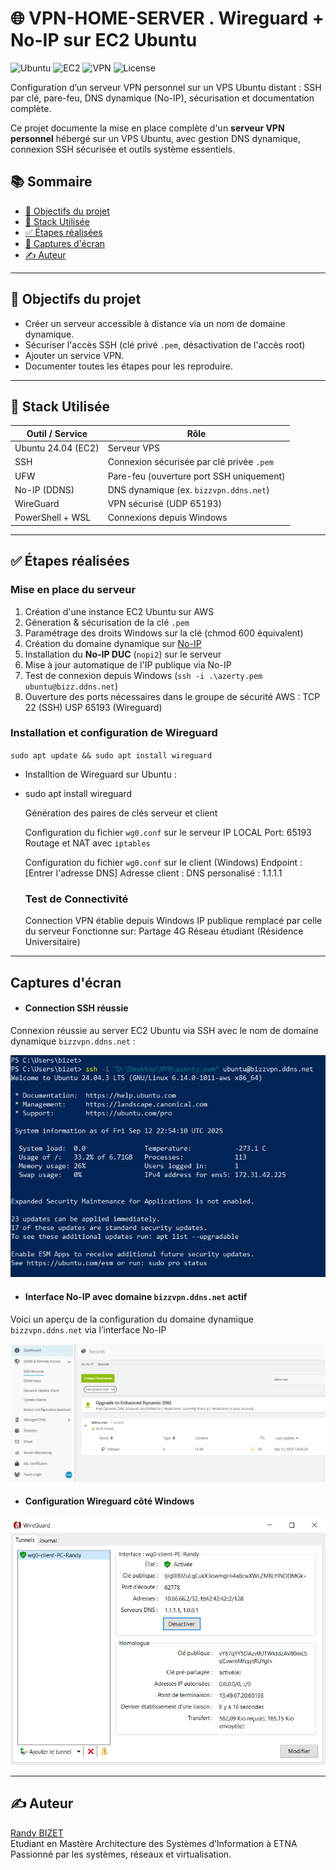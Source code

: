 # 🌐 VPN-HOME-SERVER . Wireguard + No-IP sur EC2 Ubuntu

![Ubuntu](https://img.shields.io/badge/OS-Ubuntu%2024.04-E95420?logo=ubuntu)
![EC2](https://img.shields.io/badge/Hosted_on-AWS_EC2-FF9900?logo=amazon-aws)
![VPN](https://img.shields.io/badge/VPN-Home_Server-blue)
![License](https://img.shields.io/badge/License-Pedagogical-lightgrey)


Configuration d’un serveur VPN personnel sur un VPS Ubuntu distant : SSH par clé, pare-feu, DNS dynamique (No-IP), sécurisation et documentation complète.

Ce projet documente la mise en place complète d'un **serveur VPN personnel** hébergé sur un VPS Ubuntu, avec gestion DNS dynamique, connexion SSH sécurisée et outils système essentiels.


## 📚 Sommaire

- [🎯 Objectifs du projet](#-objectifs-du-projet)
- [🧰 Stack Utilisée](#-stack-utilisée)
- [✅ Étapes réalisées](#-étapes-réalisées)
- [📸 Captures d'écran](#captures-décran)
- [✍️ Auteur](#️-auteur)


---

## 🎯 Objectifs du projet

- Créer un serveur accessible à distance via un nom de domaine dynamique.
- Sécuriser l'accès SSH (clé privé `.pem`, désactivation de l'accès root)
- Ajouter un service VPN.
- Documenter toutes les étapes pour les reproduire.

  
---

## 🧰 Stack Utilisée

| Outil / Service       | Rôle                                          |
|-----------------------|-----------------------------------------------|
| Ubuntu 24.04 (EC2)    | Serveur VPS                                   |
| SSH                   | Connexion sécurisée par clé privée `.pem`     |
| UFW                   | Pare-feu (ouverture port SSH uniquement)      |
| No-IP (DDNS)          | DNS dynamique (ex. `bizzvpn.ddns.net`)        |
| WireGuard             | VPN sécurisé (UDP 65193)                      |
| PowerShell + WSL      | Connexions depuis Windows                     |



---

## ✅ Étapes réalisées

### Mise en place du serveur

1. Création d'une instance EC2 Ubuntu sur AWS
2. Géneration & sécurisation de la clé `.pem`
3.  Paramétrage des droits Windows sur la clé (chmod 600 équivalent)
3.  Création du domaine dynamique sur [No-IP](https://www.noip.com/)
4.  Installation du **No-IP DUC** (`nopi2`) sur le serveur
5.  Mise à jour automatique de l'IP publique via No-IP
6.  Test de connexion depuis Windows (`ssh -i .\azerty.pem ubuntu@bizz.ddns.net`)
7.  Ouverture des ports nécessaires dans le groupe de sécurité AWS :
    TCP 22 (SSH)
    USP 65193 (Wireguard)

### Installation et configuration de Wireguard

`sudo apt update && sudo apt install wireguard`

- Installtion de Wireguard sur Ubuntu :
- sudo apt install wireguard

  Génération des paires de clés serveur et client
  
    Configuration du fichier `wg0.conf` sur le serveur
      IP LOCAL
      Port: 65193
      Routage et NAT avec `iptables`

    Configuration du fichier `wg0.conf` sur le client (Windows)
      Endpoint : [Entrer l'adresse DNS]
      Adresse client :
      DNS personalisé : 1.1.1.1

  ### Test de Connectivité

    Connection VPN établie depuis Windows
    IP publique remplacé par celle du serveur
    Fonctionne sur:
        Partage 4G
        Réseau étudiant (Résidence Universitaire)
  


---

## Captures d'écran

- #### Connection SSH réussie

Connexion réussie au server EC2 Ubuntu via SSH avec le nom de domaine dynamique `bizzvpn.ddns.net` : 

![Connection SSH réussie](./Screenshots/Connection-SSH.PNG)

- #### Interface No-IP avec domaine `bizzvpn.ddns.net` actif

Voici un aperçu de la configuration du domaine dynamique `bizzvpn.ddns.net` via l’interface No-IP

![Inferface No-IP](./Screenshots/Interface-No-IP.PNG)

- #### Configuration Wireguard côté Windows

![Configuration Wireguard Windows](./Screenshots/Configuration-Wireguard-Windows.PNG)





  





  ---

## ✍️ Auteur

[Randy BIZET](https://github.com/Bizz97x)  
Etudiant en Mastère Architecture des Systèmes d’Information à ETNA  
Passionné par les systèmes, réseaux et virtualisation.


  




